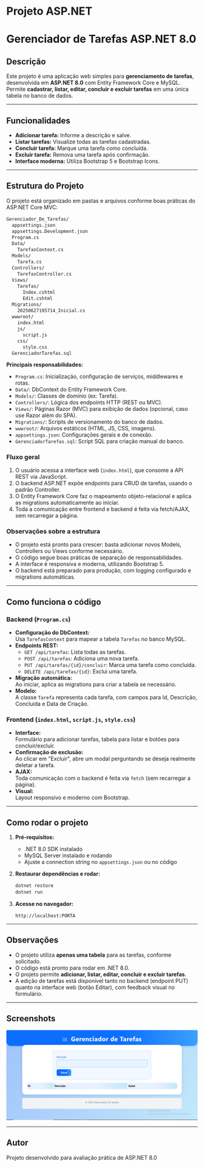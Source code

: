 # Projeto ASP.NET

# Gerenciador de Tarefas ASP.NET 8.0

## Descrição

Este projeto é uma aplicação web simples para **gerenciamento de tarefas**, desenvolvida em **ASP.NET 8.0** com Entity Framework Core e MySQL.  
Permite **cadastrar, listar, editar, concluir e excluir tarefas** em uma única tabela no banco de dados.

---

## Funcionalidades

- **Adicionar tarefa:** Informe a descrição e salve.
- **Listar tarefas:** Visualize todas as tarefas cadastradas.
- **Concluir tarefa:** Marque uma tarefa como concluída.
- **Excluir tarefa:** Remova uma tarefa após confirmação.
- **Interface moderna:** Utiliza Bootstrap 5 e Bootstrap Icons.

---



## Estrutura do Projeto

O projeto está organizado em pastas e arquivos conforme boas práticas do ASP.NET Core MVC:

```
Gerenciador_De_Tarefas/
  appsettings.json
  appsettings.Development.json
  Program.cs
  Data/
    TarefasContext.cs
  Models/
    Tarefa.cs
  Controllers/
    TarefasController.cs
  Views/
    Tarefas/
      Index.cshtml
      Edit.cshtml
  Migrations/
    20250627195714_Inicial.cs
  wwwroot/
    index.html
    js/
      script.js
    css/
      style.css
  GerenciadorTarefas.sql
```

**Principais responsabilidades:**
- `Program.cs`: Inicialização, configuração de serviços, middlewares e rotas.
- `Data/`: DbContext do Entity Framework Core.
- `Models/`: Classes de domínio (ex: Tarefa).
- `Controllers/`: Lógica dos endpoints HTTP (REST ou MVC).
- `Views/`: Páginas Razor (MVC) para exibição de dados (opcional, caso use Razor além do SPA).
- `Migrations/`: Scripts de versionamento do banco de dados.
- `wwwroot/`: Arquivos estáticos (HTML, JS, CSS, imagens).
- `appsettings.json`: Configurações gerais e de conexão.
- `GerenciadorTarefas.sql`: Script SQL para criação manual do banco.

### Fluxo geral

1. O usuário acessa a interface web (`index.html`), que consome a API REST via JavaScript.
2. O backend ASP.NET expõe endpoints para CRUD de tarefas, usando o padrão Controller.
3. O Entity Framework Core faz o mapeamento objeto-relacional e aplica as migrations automaticamente ao iniciar.
4. Toda a comunicação entre frontend e backend é feita via fetch/AJAX, sem recarregar a página.

### Observações sobre a estrutura

- O projeto está pronto para crescer: basta adicionar novos Models, Controllers ou Views conforme necessário.
- O código segue boas práticas de separação de responsabilidades.
- A interface é responsiva e moderna, utilizando Bootstrap 5.
- O backend está preparado para produção, com logging configurado e migrations automáticas.

---

## Como funciona o código

### Backend (`Program.cs`)

- **Configuração do DbContext:**  
  Usa `TarefasContext` para mapear a tabela `Tarefas` no banco MySQL.
- **Endpoints REST:**
  - `GET /api/tarefas`: Lista todas as tarefas.
  - `POST /api/tarefas`: Adiciona uma nova tarefa.
  - `PUT /api/tarefas/{id}/concluir`: Marca uma tarefa como concluída.
  - `DELETE /api/tarefas/{id}`: Exclui uma tarefa.
- **Migração automática:**  
  Ao iniciar, aplica as migrations para criar a tabela se necessário.
- **Modelo:**  
  A classe `Tarefa` representa cada tarefa, com campos para Id, Descrição, Concluída e Data de Criação.

### Frontend (`index.html`, `script.js`, `style.css`)

- **Interface:**  
  Formulário para adicionar tarefas, tabela para listar e botões para concluir/excluir.
- **Confirmação de exclusão:**  
  Ao clicar em "Excluir", abre um modal perguntando se deseja realmente deletar a tarefa.
- **AJAX:**  
  Toda comunicação com o backend é feita via `fetch` (sem recarregar a página).
- **Visual:**  
  Layout responsivo e moderno com Bootstrap.

---

## Como rodar o projeto

1. **Pré-requisitos:**
   - .NET 8.0 SDK instalado
   - MySQL Server instalado e rodando
   - Ajuste a connection string no `appsettings.json` ou no código

2. **Restaurar dependências e rodar:**
   ```sh
   dotnet restore
   dotnet run
   ```

3. **Acesse no navegador:**
   ```
   http://localhost:PORTA
   ```

---

## Observações

- O projeto utiliza **apenas uma tabela** para as tarefas, conforme solicitado.
- O código está pronto para rodar em .NET 8.0.
- O projeto permite **adicionar, listar, editar, concluir e excluir tarefas**.
- A edição de tarefas está disponível tanto no backend (endpoint PUT) quanto na interface web (botão Editar), com feedback visual no formulário.

---

## Screenshots

![Tela Principal](screenshot.png)

---

## Autor

Projeto desenvolvido para avaliação prática de ASP.NET 8.0